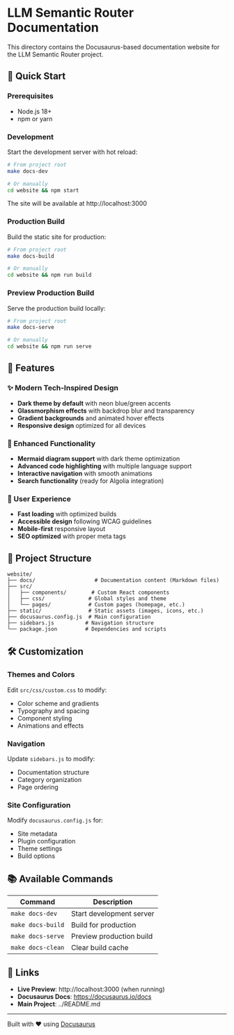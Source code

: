 # LLM Semantic Router Documentation

This directory contains the Docusaurus-based documentation website for the LLM Semantic Router project.

## 🚀 Quick Start

### Prerequisites
- Node.js 18+ 
- npm or yarn

### Development

Start the development server with hot reload:
```bash
# From project root
make docs-dev

# Or manually
cd website && npm start
```

The site will be available at http://localhost:3000

### Production Build

Build the static site for production:
```bash
# From project root
make docs-build

# Or manually
cd website && npm run build
```

### Preview Production Build

Serve the production build locally:
```bash
# From project root
make docs-serve

# Or manually
cd website && npm run serve
```

## 🎨 Features

### ✨ Modern Tech-Inspired Design
- **Dark theme by default** with neon blue/green accents
- **Glassmorphism effects** with backdrop blur and transparency
- **Gradient backgrounds** and animated hover effects
- **Responsive design** optimized for all devices

### 🔧 Enhanced Functionality
- **Mermaid diagram support** with dark theme optimization
- **Advanced code highlighting** with multiple language support
- **Interactive navigation** with smooth animations
- **Search functionality** (ready for Algolia integration)

### 📱 User Experience
- **Fast loading** with optimized builds
- **Accessible design** following WCAG guidelines
- **Mobile-first** responsive layout
- **SEO optimized** with proper meta tags

## 📁 Project Structure

```
website/
├── docs/                   # Documentation content (Markdown files)
├── src/
│   ├── components/        # Custom React components
│   ├── css/              # Global styles and theme
│   └── pages/            # Custom pages (homepage, etc.)
├── static/               # Static assets (images, icons, etc.)
├── docusaurus.config.js  # Main configuration
├── sidebars.js          # Navigation structure
└── package.json         # Dependencies and scripts
```

## 🛠️ Customization

### Themes and Colors
Edit `src/css/custom.css` to modify:
- Color scheme and gradients
- Typography and spacing
- Component styling
- Animations and effects

### Navigation
Update `sidebars.js` to modify:
- Documentation structure
- Category organization
- Page ordering

### Site Configuration
Modify `docusaurus.config.js` for:
- Site metadata
- Plugin configuration
- Theme settings
- Build options

## 📚 Available Commands

| Command | Description |
|---------|-------------|
| `make docs-dev` | Start development server |
| `make docs-build` | Build for production |
| `make docs-serve` | Preview production build |
| `make docs-clean` | Clear build cache |

## 🔗 Links

- **Live Preview**: http://localhost:3000 (when running)
- **Docusaurus Docs**: https://docusaurus.io/docs
- **Main Project**: ../README.md

---

Built with ❤️ using [Docusaurus](https://docusaurus.io/)
